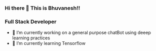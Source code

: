 ### Hi there 👋 This is Bhuvanesh!!
### Full Stack Developer
- 🔭 I’m currently working on a general purpose chatBot using deeep learning practices
- 🌱 I’m currently learning Tensorflow


<!--
**NBhuvanesh/NBhuvanesh** is a ✨ _special_ ✨ repository because its `README.md` (this file) appears on your GitHub profile.

Here are some ideas to get you started:

- 🔭 I’m currently working on ...
- 🌱 I’m currently learning ...
- 👯 I’m looking to collaborate on ...
- 🤔 I’m looking for help with ...
- 💬 Ask me about ...
- 📫 How to reach me: ...
- 😄 Pronouns: ...
- ⚡ Fun fact: ...
-->
